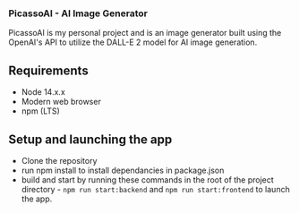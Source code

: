 ### PicassoAI - AI Image Generator

PicassoAI is my personal project and is an image generator built using the OpenAI's API to utilize the DALL-E 2 model for AI image generation.

## Requirements

- Node 14.x.x
- Modern web browser
- npm (LTS)

## Setup and launching the app

- Clone the repository
- run npm install to install dependancies in package.json
- build and start by running these commands in the root of the project directory - `npm run start:backend` and `npm run start:frontend` to launch the app.
